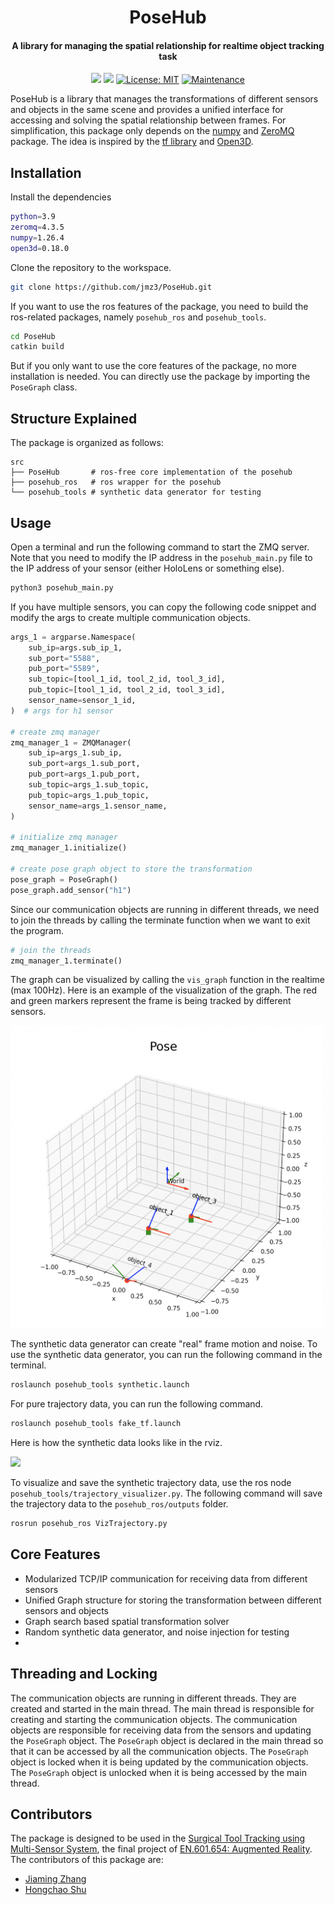 <h1 align="center">PoseHub</h1>
<h4 align="center">A library for managing the spatial relationship for realtime object tracking task</h4>

<p align="center">
<a href="https://www.python.org/"><img src='https://img.shields.io/badge/Made%20with-Python-1f425f.svg'></a>
<a href="ros"><img src='https://img.shields.io/ros/v/noetic/rviz'></a>
<a href="https://opensource.org/licenses/MIT"><img src="https://img.shields.io/badge/License-MIT-yellow.svg" alt="License: MIT"></a>
<a href="https://GitHub.com/Naereen/StrapDown.js/graphs/commit-activity"><img src="https://img.shields.io/badge/Maintained%3F-yes-green.svg" alt="Maintenance"></a>
</div>

PoseHub is a library that manages the transformations of different sensors and objects in the same scene and provides a unified interface for accessing and solving the spatial relationship between frames. For simplification, this package only depends on the [numpy](https://numpy.org/) and [ZeroMQ](https://zeromq.org/) package. The idea is inspired by the [tf library](https://wiki.ros.org/tf) and [Open3D](http://www.open3d.org/).

## Installation
Install the dependencies
```bash
python=3.9
zeromq=4.3.5
numpy=1.26.4
open3d=0.18.0
```

Clone the repository to the workspace.
```bash
git clone https://github.com/jmz3/PoseHub.git
```

If you want to use the ros features of the package, you need to build the ros-related packages, namely `posehub_ros` and `posehub_tools`. 
```bash
cd PoseHub
catkin build
```

But if you only want to use the core features of the package, no more installation is needed. You can directly use the package by importing the `PoseGraph` class.


## Structure Explained
The package is organized as follows:
```
src
├── PoseHub       # ros-free core implementation of the posehub
├── posehub_ros   # ros wrapper for the posehub
└── posehub_tools # synthetic data generator for testing
```




## Usage
Open a terminal and run the following command to start the ZMQ server.
Note that you need to modify the IP address in the `posehub_main.py` file to the IP address of your sensor (either HoloLens or something else).

```bash
python3 posehub_main.py
```

If you have multiple sensors, you can copy the following code snippet and modify the args to create multiple communication objects.
```python
args_1 = argparse.Namespace(
    sub_ip=args.sub_ip_1,
    sub_port="5588",
    pub_port="5589",
    sub_topic=[tool_1_id, tool_2_id, tool_3_id],
    pub_topic=[tool_1_id, tool_2_id, tool_3_id],
    sensor_name=sensor_1_id,
)  # args for h1 sensor

# create zmq manager
zmq_manager_1 = ZMQManager(
    sub_ip=args_1.sub_ip,
    sub_port=args_1.sub_port,
    pub_port=args_1.pub_port,
    sub_topic=args_1.sub_topic,
    pub_topic=args_1.pub_topic,
    sensor_name=args_1.sensor_name,
)

# initialize zmq manager
zmq_manager_1.initialize() 

# create pose graph object to store the transformation
pose_graph = PoseGraph()
pose_graph.add_sensor("h1")
```
Since our communication objects are running in different threads, we need to join the threads by calling the terminate function when we want to exit the program.
```python
# join the threads
zmq_manager_1.terminate()

```

The graph can be visualized by calling the `vis_graph` function in the realtime (max 100Hz). Here is an example of the visualization of the graph. The red and green markers represent the frame is being tracked by different sensors. 

<img src="docs/DemoPoseGraph.png" width="500"/>

The synthetic data generator can create "real" frame motion and noise. To use the synthetic data generator, you can run the following command in the terminal.
```bash
roslaunch posehub_tools synthetic.launch
```
For pure trajectory data, you can run the following command.
```bash
roslaunch posehub_tools fake_tf.launch
```

Here is how the synthetic data looks like in the rviz.

<img src="docs/fake_frames.gif" width = "500"/>

To visualize and save the synthetic trajectory data, use the ros node `posehub_tools/trajectory_visualizer.py`. The following command will save the trajectory data to the `posehub_ros/outputs` folder.
```bash
rosrun posehub_ros VizTrajectory.py
```


## Core Features
* Modularized TCP/IP communication for receiving data from different sensors
* Unified Graph structure for storing the transformation between different sensors and objects
* Graph search based spatial transformation solver
* Random synthetic data generator, and noise injection for testing
* 




## Threading and Locking
The communication objects are running in different threads. They are created and started in the main thread. The main thread is responsible for creating and starting the communication objects. The communication objects are responsible for receiving data from the sensors and updating the `PoseGraph` object. The `PoseGraph` object is declared in the main thread so that it can be accessed by all the communication objects. The `PoseGraph` object is locked when it is being updated by the communication objects. The `PoseGraph` object is unlocked when it is being accessed by the main thread.

## Contributors
The package is designed to be used in the [Surgical Tool Tracking using Multi-Sensor System](), the final project of [EN.601.654: Augmented Reality](https://fall2023.jhu-ar.yihao.one/). The contributors of this package are:
* [Jiaming Zhang](https://github.com/jmz3)
* [Hongchao Shu](https://github.com/Soooooda69)

